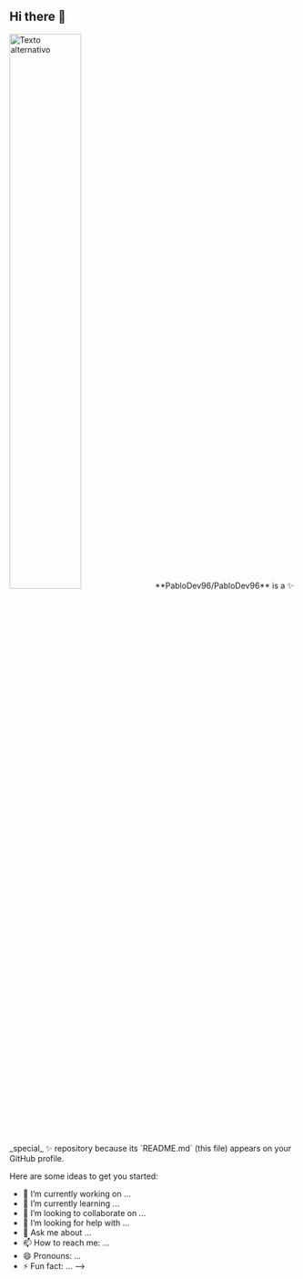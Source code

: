 ## Hi there 👋
<img src="https://photos.fife.usercontent.google.com/pw/AP1GczMSyFMid9awJ0MoVuUJrIlaQdcfjgAMY-hk2p5EmYxZfD4nzeawtcU=w1369-h913-s-no-gm?authuser=0" alt="Texto alternativo" width="50%">
**PabloDev96/PabloDev96** is a ✨ _special_ ✨ repository because its `README.md` (this file) appears on your GitHub profile.

Here are some ideas to get you started:

- 🔭 I’m currently working on ...
- 🌱 I’m currently learning ...
- 👯 I’m looking to collaborate on ...
- 🤔 I’m looking for help with ...
- 💬 Ask me about ...
- 📫 How to reach me: ...
- 😄 Pronouns: ...
- ⚡ Fun fact: ...
-->
